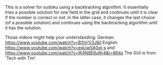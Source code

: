 This is a solver for sudoku using a backtracking algorithm. 
It essentially tries a possible solution for one field in the 
grid and continues until it is clear if the number is correct or not. 
In the latter case, it changes the last choice (of a possible solution) 
and continues using the backtracking algorithm until it has the solution.

Those videos might help your understanding: 
German:  https://www.youtube.com/watch?v=B3Vr1r3J8iI
English: https://www.youtube.com/watch?v=eqUwSA0xI-s 
         and https://www.youtube.com/watch?v=lK4N8E6uNr4&t=864s
The GUI is from 'Tech with Tim'

